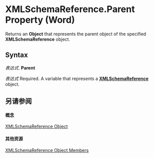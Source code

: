 
# XMLSchemaReference.Parent Property (Word)

Returns an  **Object** that represents the parent object of the specified **XMLSchemaReference** object.


## Syntax

 _表达式_. **Parent**

 _表达式_ Required. A variable that represents a **[XMLSchemaReference](54142ef1-f731-3f82-2dc0-809d8a041b73.md)** object.


## 另请参阅


#### 概念


[XMLSchemaReference Object](54142ef1-f731-3f82-2dc0-809d8a041b73.md)
#### 其他资源


[XMLSchemaReference Object Members](http://msdn.microsoft.com/library/972a1900-fcf9-3fb0-ca36-df221c48f7ce%28Office.15%29.aspx)